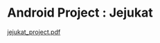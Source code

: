 # Android Project : Jejukat

[jejukat_project.pdf](https://github.com/SongheeZoeyChoi/AndroidJejukat/files/5262587/jejukat_project.pdf)

